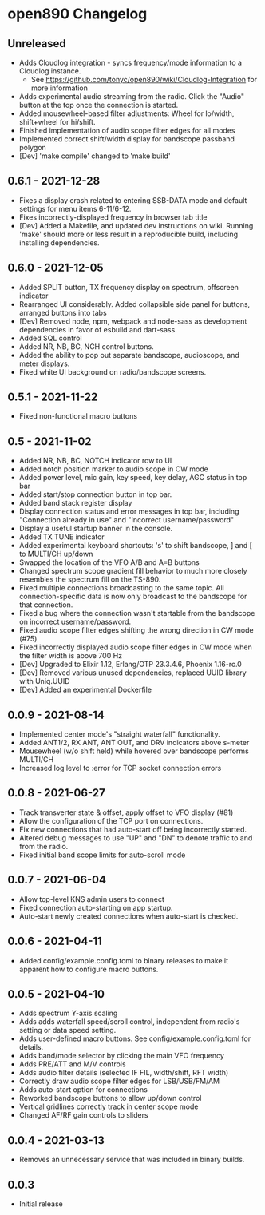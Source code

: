 # open890 Changelog

## Unreleased
* Adds Cloudlog integration - syncs frequency/mode information to a Cloudlog instance.
    * See https://github.com/tonyc/open890/wiki/Cloudlog-Integration for more information
* Adds experimental audio streaming from the radio. Click the "Audio" button at the top once the connection is started.
* Added mousewheel-based filter adjustments: Wheel for lo/width, shift+wheel for hi/shift.
* Finished implementation of audio scope filter edges for all modes
* Implemented correct shift/width display for bandscope passband polygon
* [Dev] 'make compile' changed to 'make build'

## 0.6.1 - 2021-12-28
* Fixes a display crash related to entering SSB-DATA mode and default settings for menu items 6-11/6-12.
* Fixes incorrectly-displayed frequency in browser tab title
* [Dev] Added a Makefile, and updated dev instructions on wiki. Running 'make' should more or less result in a reproducible build, including installing dependencies.


## 0.6.0 - 2021-12-05
* Added SPLIT button, TX frequency display on spectrum, offscreen indicator
* Rearranged UI considerably. Added collapsible side panel for buttons, arranged buttons into tabs
* [Dev] Removed node, npm, webpack and node-sass as development dependencies in favor of esbuild and dart-sass.
* Added SQL control
* Added NR, NB, BC, NCH control buttons.
* Added the ability to pop out separate bandscope, audioscope, and meter displays.
* Fixed white UI background on radio/bandscope screens.

## 0.5.1 - 2021-11-22
* Fixed non-functional macro buttons

## 0.5 - 2021-11-02

* Added NR, NB, BC, NOTCH indicator row to UI
* Added notch position marker to audio scope in CW mode
* Added power level, mic gain, key speed, key delay, AGC status in top bar
* Added start/stop connection button in top bar.
* Added band stack register display
* Display connection status and error messages in top bar, including "Connection already in use" and "Incorrect username/password"
* Display a useful startup banner in the console.
* Added TX TUNE indicator
* Added experimental keyboard shortcuts: 's' to shift bandscope, ] and [ to MULTI/CH up/down
* Swapped the location of the VFO A/B and A=B buttons
* Changed spectrum scope gradient fill behavior to much more closely resembles the spectrum fill on the TS-890.
* Fixed multiple connections broadcasting to the same topic. All connection-specific data is now only broadcast to the bandscope for that connection.
* Fixed a bug where the connection wasn't startable from the bandscope on incorrect username/password.
* Fixed audio scope filter edges shifting the wrong direction in CW mode (#75)
* Fixed incorrectly displayed audio scope filter edges in CW mode when the filter width is above 700 Hz
* [Dev] Upgraded to Elixir 1.12, Erlang/OTP 23.3.4.6, Phoenix 1.16-rc.0
* [Dev] Removed various unused dependencies, replaced UUID library with Uniq.UUID
* [Dev] Added an experimental Dockerfile

## 0.0.9 - 2021-08-14

* Implemented center mode's "straight waterfall" functionality.
* Added ANT1/2, RX ANT, ANT OUT, and DRV indicators above s-meter
* Mousewheel (w/o shift held) while hovered over bandscope performs MULTI/CH
* Increased log level to :error for TCP socket connection errors

## 0.0.8 - 2021-06-27

* Track transverter state & offset, apply offset to VFO display (#81)
* Allow the configuration of the TCP port on connections.
* Fix new connections that had auto-start off being incorrectly started.
* Altered debug messages to use "UP" and "DN" to denote traffic to and from the radio.
* Fixed initial band scope limits for auto-scroll mode

## 0.0.7 - 2021-06-04

* Allow top-level KNS admin users to connect
* Fixed connection auto-starting on app startup.
* Auto-start newly created connections when auto-start is checked.

## 0.0.6 - 2021-04-11

* Added config/example.config.toml to binary releases to make it apparent how to configure macro buttons.

## 0.0.5 - 2021-04-10

* Adds spectrum Y-axis scaling
* Adds adds waterfall speed/scroll control, independent from radio's setting or data speed setting.
* Adds user-defined macro buttons. See config/example.config.toml for details.
* Adds band/mode selector by clicking the main VFO frequency
* Adds PRE/ATT and M/V controls
* Adds audio filter details (selected IF FIL, width/shift, RFT width)
* Correctly draw audio scope filter edges for LSB/USB/FM/AM
* Adds auto-start option for connections
* Reworked bandscope buttons to allow up/down control
* Vertical gridlines correctly track in center scope mode
* Changed AF/RF gain controls to sliders

## 0.0.4 - 2021-03-13

* Removes an unnecessary service that was included in binary builds.

## 0.0.3

* Initial release

